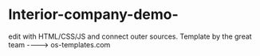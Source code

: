 # Interior-company-demo-
edit with HTML/CSS/JS and connect outer sources.
Template by the great team ----> os-templates.com

